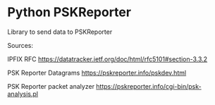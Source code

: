 # Python PSKReporter

Library to send data to  PSKReporter

Sources:

IPFIX RFC
https://datatracker.ietf.org/doc/html/rfc5101#section-3.3.2

PSK Reporter Datagrams
https://pskreporter.info/pskdev.html

PSK Reporter packet analyzer
https://pskreporter.info/cgi-bin/psk-analysis.pl
